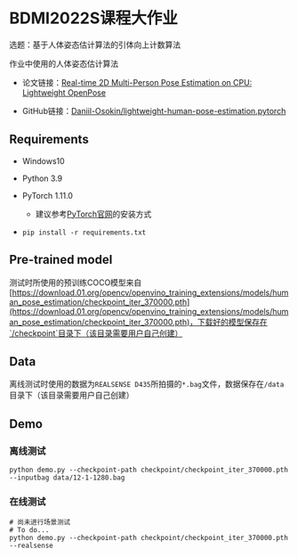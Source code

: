 # BDMI2022S课程大作业

选题：基于人体姿态估计算法的引体向上计数算法

作业中使用的人体姿态估计算法

+ 论文链接：[Real-time 2D Multi-Person Pose Estimation on CPU: Lightweight OpenPose](https://arxiv.org/pdf/1811.12004.pdf)

+ GitHub链接：[Daniil-Osokin/lightweight-human-pose-estimation.pytorch](https://github.com/Daniil-Osokin/lightweight-human-pose-estimation.pytorch)

## Requirements

+ Windows10

+ Python 3.9

+ PyTorch 1.11.0
  + 建议参考[PyTorch官网](https://pytorch.org/)的安装方式
+ `pip install -r requirements.txt`

## Pre-trained model

测试时所使用的预训练COCO模型来自[https://download.01.org/opencv/openvino_training_extensions/models/human_pose_estimation/checkpoint_iter_370000.pth](https://download.01.org/opencv/openvino_training_extensions/models/human_pose_estimation/checkpoint_iter_370000.pth)，下载好的模型保存在`/checkpoint`目录下（该目录需要用户自己创建）

## Data

离线测试时使用的数据为`REALSENSE D435`所拍摄的`*.bag`文件，数据保存在`/data`目录下（该目录需要用户自己创建）

## Demo

### 离线测试

```shell
python demo.py --checkpoint-path checkpoint/checkpoint_iter_370000.pth --inputbag data/12-1-1280.bag
```

### 在线测试

```shell
# 尚未进行场景测试
# To do...
python demo.py --checkpoint-path checkpoint/checkpoint_iter_370000.pth --realsense
```
